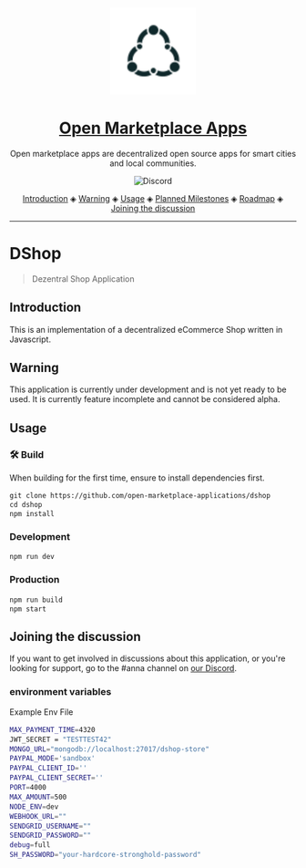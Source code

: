 <p align="center">
  <br>
  <a href="https://openmarketplace.org/">
     <img
      alt="open marketplace apps"
      src="./logo.svg"
      width="150"
    />
  </a>
</p>


<h1 align="center"><a href="https://openmarketplace.org"> Open Marketplace Apps</a></h1>

<p align="center">Open marketplace apps are decentralized open source apps for smart cities and local communities.</p>

<p align="center">
  <a href="https://discord.gg/XDQQcJC" style="text-decoration:none;"><img src="https://img.shields.io/badge/Discord-9cf.svg?logo=discord" alt="Discord"></a>
</p>

<p align="center">
  <a href="#introduction">Introduction</a> ◈
  <a href="#warning">Warning</a> ◈
  <a href="#usage">Usage</a> ◈
  <a href="#planned-milestones">Planned Milestones</a> ◈  
  <a href="#roadmap">Roadmap</a> ◈
  <a href="#joining-the-discussion">Joining the discussion</a>
</p>

---

# DShop 

> Dezentral Shop Application

## Introduction
This is an implementation of a decentralized eCommerce Shop written in Javascript.

## Warning
This application is currently under development and is not yet ready to be used. It is currently feature incomplete and cannot be considered alpha.

## Usage

### 🛠️ Build

When building for the first time, ensure to install dependencies first.

```
git clone https://github.com/open-marketplace-applications/dshop
cd dshop
npm install
```

### Development
```
npm run dev
```

### Production
```
npm run build
npm start
```

## Joining the discussion
If you want to get involved in discussions about this application, or you're looking for support, go to the #anna channel on [our Discord](https://discord.gg/XDQQcJC).


### environment variables

Example Env File
```bash
MAX_PAYMENT_TIME=4320
JWT_SECRET = "TESTTEST42"
MONGO_URL="mongodb://localhost:27017/dshop-store"
PAYPAL_MODE='sandbox'
PAYPAL_CLIENT_ID=''
PAYPAL_CLIENT_SECRET=''
PORT=4000
MAX_AMOUNT=500
NODE_ENV=dev
WEBHOOK_URL=""
SENDGRID_USERNAME=""
SENDGRID_PASSWORD=""
debug=full
SH_PASSWORD="your-hardcore-stronghold-password"

```